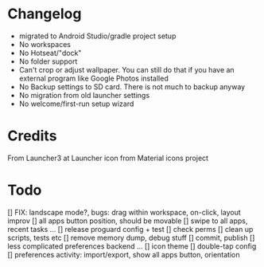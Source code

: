 

Changelog
=========

* migrated to Android Studio/gradle project setup
* No workspaces
* No Hotseat/"dock"
* No folder support
* Can't crop or adjust wallpaper. You can still do that if you have an external program like Google Photos installed
* No Backup settings to SD card. There is not much to backup anyway
* No migration from old launcher settings
* No welcome/first-run setup wizard

Credits
=======

From Launcher3 at
Launcher icon from Material icons project


Todo
====

[] FIX: landscape mode?, bugs: drag within workspace, on-click, layout improv
[] all apps button position, should be movable
[] swipe to all apps, recent tasks
...
[] release proguard config + test
[] check perms
[] clean up scripts, tests etc
[] remove memory dump, debug stuff
[] commit, publish
[] less complicated preferences backend
...
[] icon theme
[] double-tap config
[] preferences activity: import/export, show all apps button, orientation
